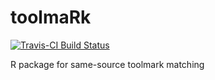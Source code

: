 # toolmaRk

[![Travis-CI Build Status](https://travis-ci.org/heike/toolmaRk.svg?branch=master)](https://travis-ci.org/heike/toolmaRk)

R package for same-source toolmark matching
